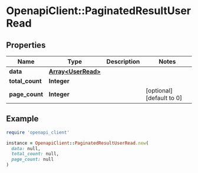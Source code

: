 # OpenapiClient::PaginatedResultUserRead

## Properties

| Name | Type | Description | Notes |
| ---- | ---- | ----------- | ----- |
| **data** | [**Array&lt;UserRead&gt;**](UserRead.md) |  |  |
| **total_count** | **Integer** |  |  |
| **page_count** | **Integer** |  | [optional][default to 0] |

## Example

```ruby
require 'openapi_client'

instance = OpenapiClient::PaginatedResultUserRead.new(
  data: null,
  total_count: null,
  page_count: null
)
```

